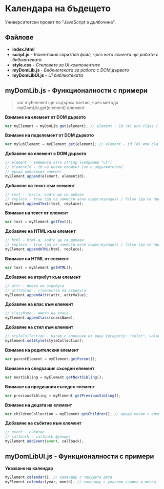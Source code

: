 # Календара на бъдещето
Университетски проект по "JavaScript в дълбочина".

## Файлове
- **index.html**
- **script.js** - *Клиентския скритпов файл, чрез него клиента ще работи с библиотеката*
- **style.css** - *Стиловете за UI компонентите*
- **myDomLib.js** - *Библиотеката за работа с DOM дървото*
- **myDomLibUI.js** - *UI библиотеката*

## myDomLib.js - Функционалности с примери

> var myElement ще съдържа взетия, чрез метода myDomLib.get(element) елемент

**Взимане на елемент от DOM дървото**
```javascript
var myElement = myDomLib.get(element); // element - id (#) или class (.)
```

**Взимане на поделемент от DOM дървото**
```javascript
var mySubElement = myElement.get(element); // element - id (#) или class (.)
```

**Добавяне на елемент в DOM дървото**
```javascript
// element - елемента като string (например "ul")
// elementId - id на новия елемент (не е задължително)
// връща добавения елемент
myElement.append(element, elementId);
```

**Добавяне на текст към елемент**
```javascript
// text - текста, който ще се добави
// replace - true (да се замести вече съществуващия) / false (да се прибави към вече съществуващия). По подразбиране е false
myElement.appendText(text, replace);
```

**Взимане на текст от елемент**
```javascript
var text = myElement.getText();
```

**Добавяне на HTML към елемент**
```javascript
// html - html-а, който ще се добави
// replace - true (да се замести вече съществуващия) / false (да се прибави към вече съществуващия). По подразбиране е false
myElement.appendHTML(html, replace);
```

**Взимане на HTML от елемент**
```javascript
var text = myElement.getHTML();
```

**Добавяне на атрибут към елемент**
```javascript
// attr - името на атрибута
// attrValue - стойността на атрибута
myElement.appendAttr(attr, attrValue);
```

**Добавяне на клас към елемент**
```javascript
// className - името на класа
myElement.appenClass(cnassName);
```

**Добавяне на стил към елемент**
```javascript
// styleCollection - масив с колекции от вида {property: "color", value: "red"}
myElement.setStyle(styleCollection);
```

**Взимане на родителския елемент**
```javascript
var parentElement = myElement.getParent();
```

**Взимане на следващия съседен елемент**
```javascript
var nextSibling = myElement.getNextSibling();
```

**Взимане на предишния съседен елемент**
```javascript
var previousSibling = myElement.getPreviousSibling();
```

**Взимане на децата на елемент**
```javascript
var childrenCollection = myElement.getChildren(); // връща масив с елементите, които са деца
```

**Добавяне на събитие към елемент**
```javascript
// event - събитие
// callback - callback функция
myElement.addEvent(event, callback);
```

## myDomLibUI.js - Функционалности с примери
**Указване на календар**
```javascript
myElement.calendar(); // календар с текущата дата
myElement.calendar(year, month); // календар с указани година и месец
```